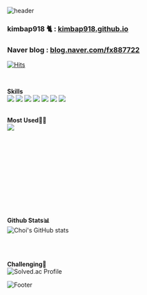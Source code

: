 ![header](https://capsule-render.vercel.app/api?type=waving&color=auto&height=150&section=header&text=&fontSize=80)


### kimbap918 🐈 :  <a href="https://kimbap918.github.io">kimbap918.github.io</a>
### Naver blog : <a href="https://blog.naver.com/fx887722">blog.naver.com/fx887722</a>
[![Hits](https://hits.seeyoufarm.com/api/count/incr/badge.svg?url=https%3A%2F%2Fgithub.com%2Fkimbap918&count_bg=%2379C83D&title_bg=%23555555&icon=&icon_color=%23E7E7E7&title=hits&edge_flat=false)](https://hits.seeyoufarm.com)
 

<br> 

 **Skills**
 <br> 
 <img src="https://img.shields.io/badge/Spring-6DB33F?style=flat-square&logo=Spring&logoColor=white"/>
 <img src="https://img.shields.io/badge/Delphi-EE1F35?style=flat-square&logo=delphi&logoColor=white"/>
 <img src="https://img.shields.io/badge/MySQL-4479A1?style=flat-square&logo=MySQL&logoColor=white"/>
 <img src="https://img.shields.io/badge/Oracle-F80000?style=flat-square&logo=Oracle&logoColor=white"/>
 <img src="https://img.shields.io/badge/JavaScript-F7DF1E?style=flat-square&logo=JavaScript&logoColor=white"/>
 <img src="https://img.shields.io/badge/CSS3-1572B6?style=flat-square&logo=Css3&logoColor=white"/>
 <img src="https://img.shields.io/badge/Python-3776AB?style=flat-square&logo=python&logoColor=white"/>
<br>
<br>


**Most Used👨‍💻** <br>
<img align="left" src="https://github-readme-stats.vercel.app/api/top-langs/?username=kimbap918&theme=dracula&exclude_repo=Computer-Science-Engineering&layout=compact&langs_count=10"/>

<br>
<br>
<br>
<br>
<br>
<br>
<br>
<br>
<br>
<br>
<br>

**Github Stats📊** <br>
![Choi's GitHub stats](https://github-readme-stats.vercel.app/api?username=kimbap918&theme=dark&show_icons=true)

<br>
<br>

**Challenging🔭**<br>
![Solved.ac Profile](http://mazassumnida.wtf/api/v2/generate_badge?boj=choicho)


![Footer](https://capsule-render.vercel.app/api?type=waving&color=auto&height=150&section=footer)

<!--
**kimbap918/kimbap918** is a ✨ _special_ ✨ repository because its `README.md` (this file) appears on your GitHub profile.

Here are some ideas to get you started:

- 🔭 I’m currently working on ...
- 🌱 I’m currently learning ...
- 👯 I’m looking to collaborate on ...
- 🤔 I’m looking for help with ...
- 💬 Ask me about ...
- 📫 How to reach me: ...
- 😄 Pronouns: ...
- ⚡ Fun fact: ...
-->
